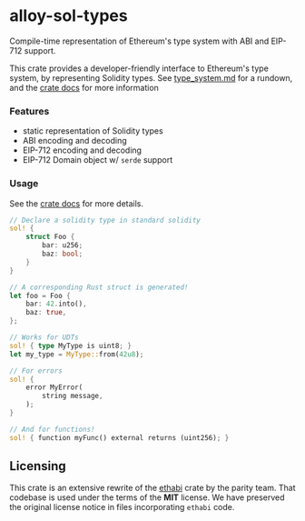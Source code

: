 # alloy-sol-types

Compile-time representation of Ethereum's type system with ABI and EIP-712
support.

This crate provides a developer-friendly interface to Ethereum's type system,
by representing Solidity types. See [type_system.md](./type_system.md) for a rundown, and the
[crate docs] for more information

[crate docs]: https://docs.rs/alloy-sol-types/latest/alloy_sol_types/

### Features

- static representation of Solidity types
- ABI encoding and decoding
- EIP-712 encoding and decoding
- EIP-712 Domain object w/ `serde` support

### Usage

See the [crate docs] for more details.

```rust
// Declare a solidity type in standard solidity
sol! {
    struct Foo {
        bar: u256;
        baz: bool;
    }
}

// A corresponding Rust struct is generated!
let foo = Foo {
    bar: 42.into(),
    baz: true,
};

// Works for UDTs
sol! { type MyType is uint8; }
let my_type = MyType::from(42u8);

// For errors
sol! {
    error MyError(
        string message,
    );
}

// And for functions!
sol! { function myFunc() external returns (uint256); }
```

## Licensing

This crate is an extensive rewrite of the
[ethabi](https://github.com/rust-ethereum/ethabi) crate by the parity team.
That codebase is used under the terms of the **MIT** license. We have preserved
the original license notice in files incorporating `ethabi` code.
